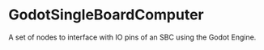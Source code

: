 # GodotSingleBoardComputer
A set of nodes to interface with IO pins of an SBC using the Godot Engine.
